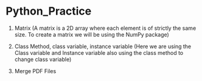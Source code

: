 # Python_Practice

1. Matrix (A matrix is a 2D array where each element is of strictly the same size. To create a matrix we will be using the NumPy package)

2. Class Method, class variable, instance variable (Here we are using the Class variable and Instance variable also using the class method to change class variable)

3. Merge PDF Files 

